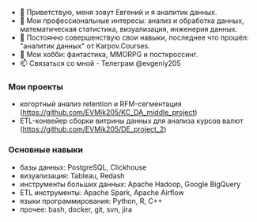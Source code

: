 - 👋 Приветствую, меня зовут Евгений и я аналитик данных.
- 👀 Мои профессиональные интересы: анализ и обработка данных, математическая статистика, визуализация, инженерия данных.
- 🌱 Постоянно совершенствую свои навыки, последнее что прошёл: "аналитик данных" от Karpov.Courses.
- 💞️ Мои хобби: фантастика, MMORPG и посткроссинг.
- 📫 Связаться со мной - Телеграм @evgeniy205

### Мои проекты
* когортный анализ retention и RFM-сегментация (https://github.com/EVMik205/KC_DA_middle_project)
* ETL-конвейер сборки витрины данных для анализа курсов валют (https://github.com/EVMik205/DE_project_2)

### Основные навыки
* базы данных: PostgreSQL, Clickhouse
* визуализация: Tableau, Redash
* инструменты больших данных: Apache Hadoop, Google BigQuery
* ETL инструменты: Apache Spark, Apache Airflow
* языки программирования: Python, R, C++
* прочее: bash, docker, git, svn, jira

<!---
EVMik205/EVMik205 is a ✨ special ✨ repository because its `README.md` (this file) appears on your GitHub profile.
You can click the Preview link to take a look at your changes.
--->
